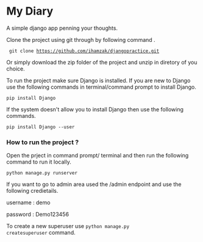 # My Diary 
A simple django app penning your thoughts. 

Clone the project using git through by following command . 

<code> git clone https://github.com/ihamzak/djangopractice.git </code>

Or simply download the zip folder of the project and unzip in diretory of you choice. 

To run the project make sure Django is installed. If you are new to Django use the following commands in terminal/command prompt to install Django. 

<code>pip install Django </code>

If the system doesn't allow you to install Django then use the following commands. 

<code>pip install Django --user </code>


### How to run the project ? 

Open the prject in command prompt/ terminal and then run the following command to run it locally. 

<code>python manage.py runserver</code>

If you want to go to admin area used the /admin endpoint and use the following credietails. 

username : demo 

password : Demo123456

To create a new superuser use <code>python manage.py createsuperuser</code> command. 
